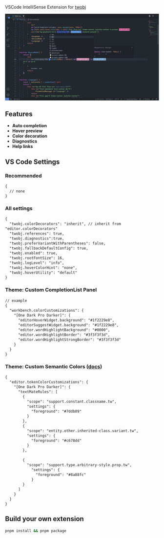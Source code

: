 
VSCode IntelliSense Extension for [twobj](https://github.com/lightyen/twobj)

![preview](https://github.com/lightyen/twobj/raw/main/tools/vscode-extension/preview.png)

## Features

- **Auto completion**
- **Hover preview**
- **Color decoration**
- **Diagnostics**
- **Help links**

## VS Code Settings

### Recommended

```json5
{
  // none
}
```

### All settings

```json5
{
  "twobj.colorDecorators": "inherit", // inherit from "editor.colorDecorators"
  "twobj.references": true,
  "twobj.diagnostics":true,
  "twobj.preferVariantWithParentheses": false,
  "twobj.fallbackDefaultConfig": true,
  "twobj.enabled": true,
  "twobj.rootFontSize": 16,
  "twobj.logLevel": "info",
  "twobj.hoverColorHint": "none",
  "twobj.hoverUtility": "default"
}
```

### Theme: Custom CompletionList Panel

```json5
// example
{
  "workbench.colorCustomizations": {
    "[One Dark Pro Darker]": {
      "editorHoverWidget.background": "#1f2229e8",
      "editorSuggestWidget.background": "#1f2229e8",
      "editor.wordHighlightBackground": "#0000",
      "editor.wordHighlightBorder": "#3f3f3f3d",
      "editor.wordHighlightStrongBorder": "#3f3f3f3d"
    }
  }
}
```

### Theme: Custom Semantic Colors [(docs)](https://code.visualstudio.com/api/language-extensions/syntax-highlight-guide)

```json5
{
  "editor.tokenColorCustomizations": {
    "[One Dark Pro Darker]": {
      "textMateRules": [
        {
          "scope": "support.constant.classname.tw",
          "settings": {
            "foreground": "#7ddb89"
          }
        },
        {
          "scope": "entity.other.inherited-class.variant.tw",
          "settings": {
            "foreground": "#c678dd"
          }
        },

        {
          "scope": "support.type.arbitrary-style.prop.tw",
            "settings": {
              "foreground": "#8a88fc"
            }
        }
      ]
    }
  }
}
```

## Build your own extension

```sh
pnpm install && pnpm package
```
